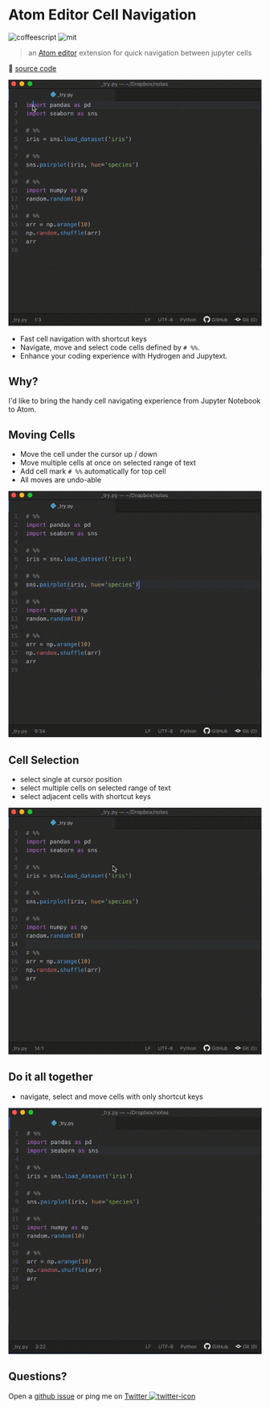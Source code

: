 # Atom Editor Cell Navigation

![coffeescript] ![mit]

> an [Atom editor](https://github.com/atom/atom) extension for quick navigation between jupyter cells

🔗 [source code](https://github.com/hoishing/cell-navigation)

![cell navigation](https://github.com/hoishing/cell-navigation/blob/master/img/navigate.gif?raw=true)

- Fast cell navigation with shortcut keys
- Navigate, move and select code cells defined by `# %%`.
- Enhance your coding experience with Hydrogen and Jupytext.

[mit]: https://img.shields.io/github/license/hoishing/selenium-crawler
[coffeescript]: https://img.shields.io/badge/lang-coffeescript-A67C69

## Why?

I'd like to bring the handy cell navigating experience from Jupyter Notebook to Atom.

## Moving Cells

- Move the cell under the cursor up / down
- Move multiple cells at once on selected range of text
- Add cell mark `# %%` automatically for top cell
- All moves are undo-able

![moving cells](https://github.com/hoishing/cell-navigation/blob/master/img/move.gif?raw=true)

## Cell Selection

- select single at cursor position
- select multiple cells on selected range of text
- select adjacent cells with shortcut keys

![cell selection](https://github.com/hoishing/cell-navigation/blob/master/img/select.gif?raw=true)

## Do it all together

- navigate, select and move cells with only shortcut keys

![select move and navigate cells](https://github.com/hoishing/cell-navigation/blob/master/img/all.gif?raw=true)

## Questions?

Open a [github issue] or ping me on [Twitter ![twitter-icon]][Twitter]

[github issue]: https://github.com/hoishing/cell-navigation/issues
[Twitter]: https://twitter.com/intent/tweet?text=https://github.com/hoishing/cell-navigation/%20%0D@hoishing
[twitter-icon]: https://api.iconify.design/logos/twitter.svg?width=20
